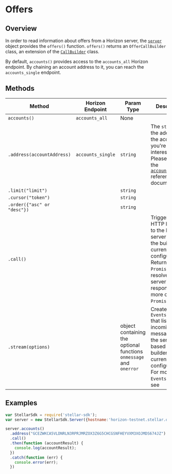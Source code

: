 # Offers

## Overview

In order to read information about offers from a Horizon server, the [`server`](./server.md) object provides the `offers()` function. `offers()` returns an `OfferCallBuilder` class, an extension of the [`CallBuilder`](./call_builder.md) class.

By default, `accounts()` provides access to the `accounts_all` Horizon endpoint.  By chaining an account address to it, you can reach the `accounts_single` endpoint.

## Methods

| Method | Horizon Endpoint | Param Type | Description |
| --- | --- | --- | --- |
| `accounts()` | `accounts_all` | None | 
| `.address(accountAddress)` | `accounts_single` | `string` | The `string` of the address of the account you're interested in.  Please refer to the [`accounts_single`]() reference documentation. |
| `.limit("limit")` | |`string` | |
| `.cursor("token")` | |`string` | |
| `.order({"asc" or "desc"})` | | `string` | |
| `.call()` |  | | Triggers a HTTP Request to the Horizon server based on the builder's current configuration.  Returns a `Promise` that resolves to the server's response.  For more on `Promise`, see []().|
| `.stream(options)` | | object containing the optional functions `onmessage` and `onerror` | Creates an `Eventsource` that listens for incoming messages from the server.  URL based on builder's current configuration.  For more on `Eventsource`, see []() |

## Examples

```js
var StellarSdk = require('stellar-sdk');
var server = new StellarSdk.Server({hostname:'horizon-testnet.stellar.org', secure:true, port:443});

server.accounts()
  .address("GCEZWKCA5VLDNRLN3RPRJMRZOX3Z6G5CHCGSNFHEYVXM3XOJMDS674JZ")
  .call()
  .then(function (accountResult) {
    console.log(accountResult);
  })
  .catch(function (err) {
    console.error(err);
  })
```
